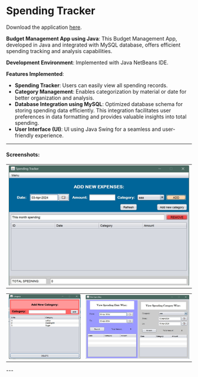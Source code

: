 # Spending Tracker

Download the application [here](https://github.com/Akshaya21513/Spending-Tracker/releases).

**Budget Management App using Java**: This Budget Management App, developed in Java and integrated with MySQL database, offers efficient spending tracking and analysis capabilities.

**Development Environment**: Implemented with Java NetBeans IDE.

**Features Implemented**:
- **Spending Tracker**: Users can easily view all spending records.
- **Category Management**: Enables categorization by material or date for better organization and analysis.
- **Database Integration using MySQL**: Optimized database schema for storing spending data efficiently. This integration facilitates user preferences in data formatting and provides valuable insights into total spending.
- **User Interface (UI)**: UI using Java Swing for a seamless and user-friendly experience.

---

#### Screenshots:

<table>
   <tr>
      <td align="center"><img src="SpendingTracker.jpeg" alt="SpendingTracker"></td>
   </tr> 
</table> 
<table>
  <tr>
    <td align="center"><img src="Category.jpeg" alt="Categorye"></td>
    <td align="center"><img src="ViewSpending.jpeg" alt="ViewSpending"></td>
</table>
---



